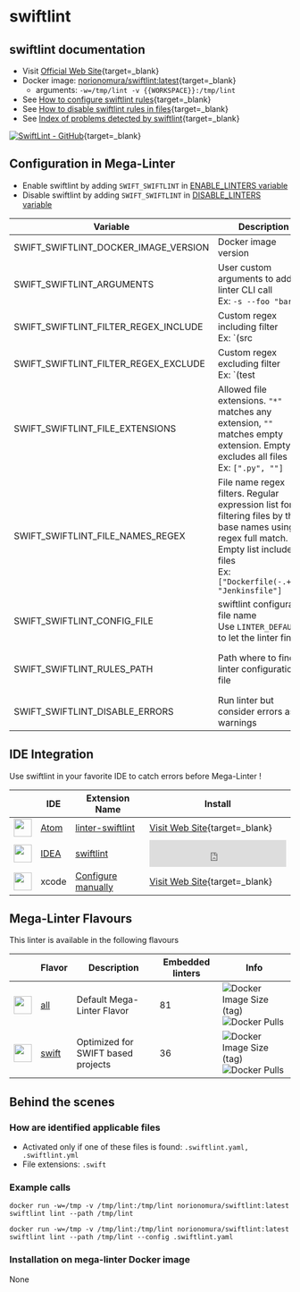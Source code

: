 <!-- markdownlint-disable MD033 MD041 -->
<!-- Generated by .automation/build.py, please do not update manually -->
# swiftlint

## swiftlint documentation

- Visit [Official Web Site](https://github.com/realm/SwiftLint#readme){target=_blank}
- Docker image: [norionomura/swiftlint:latest](https://hub.docker.com/r/norionomura/swiftlint){target=_blank}
  - arguments: `-w=/tmp/lint -v {{WORKSPACE}}:/tmp/lint`
- See [How to configure swiftlint rules](https://github.com/realm/SwiftLint#configuration){target=_blank}
- See [How to disable swiftlint rules in files](https://github.com/realm/SwiftLint#disable-rules-in-code){target=_blank}
- See [Index of problems detected by swiftlint](https://realm.github.io/SwiftLint/rule-directory.html){target=_blank}

[![SwiftLint - GitHub](https://gh-card.dev/repos/realm/SwiftLint.svg?fullname=)](https://github.com/realm/SwiftLint){target=_blank}

## Configuration in Mega-Linter

- Enable swiftlint by adding `SWIFT_SWIFTLINT` in [ENABLE_LINTERS variable](https://nvuillam.github.io/mega-linter/configuration/#activation-and-deactivation)
- Disable swiftlint by adding `SWIFT_SWIFTLINT` in [DISABLE_LINTERS variable](https://nvuillam.github.io/mega-linter/configuration/#activation-and-deactivation)

| Variable                             | Description                                                                                                                                                                                  | Default value                                    |
|--------------------------------------|----------------------------------------------------------------------------------------------------------------------------------------------------------------------------------------------|--------------------------------------------------|
| SWIFT_SWIFTLINT_DOCKER_IMAGE_VERSION | Docker image version                                                                                                                                                                         | `latest`                                         |
| SWIFT_SWIFTLINT_ARGUMENTS            | User custom arguments to add in linter CLI call<br/>Ex: `-s --foo "bar"`                                                                                                                     |                                                  |
| SWIFT_SWIFTLINT_FILTER_REGEX_INCLUDE | Custom regex including filter<br/>Ex: `(src|lib)`                                                                                                                                            | Include every file                               |
| SWIFT_SWIFTLINT_FILTER_REGEX_EXCLUDE | Custom regex excluding filter<br/>Ex: `(test|examples)`                                                                                                                                      | Exclude no file                                  |
| SWIFT_SWIFTLINT_FILE_EXTENSIONS      | Allowed file extensions. `"*"` matches any extension, `""` matches empty extension. Empty list excludes all files<br/>Ex: `[".py", ""]`                                                      | `[".swift"]`                                     |
| SWIFT_SWIFTLINT_FILE_NAMES_REGEX     | File name regex filters. Regular expression list for filtering files by their base names using regex full match. Empty list includes all files<br/>Ex: `["Dockerfile(-.+)?", "Jenkinsfile"]` | Include every file                               |
| SWIFT_SWIFTLINT_CONFIG_FILE          | swiftlint configuration file name</br>Use `LINTER_DEFAULT` to let the linter find it                                                                                                         | `.swiftlint.yaml`                                |
| SWIFT_SWIFTLINT_RULES_PATH           | Path where to find linter configuration file                                                                                                                                                 | Workspace folder, then Mega-Linter default rules |
| SWIFT_SWIFTLINT_DISABLE_ERRORS       | Run linter but consider errors as warnings                                                                                                                                                   | `false`                                          |

## IDE Integration

Use swiftlint in your favorite IDE to catch errors before Mega-Linter !

| <!-- -->                                                                                                                                      | IDE                                                      | Extension Name                                                   | Install                                                                                                                      |
|-----------------------------------------------------------------------------------------------------------------------------------------------|----------------------------------------------------------|------------------------------------------------------------------|------------------------------------------------------------------------------------------------------------------------------|
| <img src="https://github.com/nvuillam/mega-linter/raw/master/docs/assets/icons/atom.ico" alt="" height="32px" class="megalinter-icon"></a>    | [Atom](https://atom.io/)                                 | [linter-swiftlint](https://atom.io/packages/linter-swiftlint)    | [Visit Web Site](https://atom.io/packages/linter-swiftlint){target=_blank}                                                   |
| <img src="https://github.com/nvuillam/mega-linter/raw/master/docs/assets/icons/idea.ico" alt="" height="32px" class="megalinter-icon"></a>    | [IDEA](https://www.jetbrains.com/products.html#type=ide) | [swiftlint](https://plugins.jetbrains.com/plugin/9175-swiftlint) | <iframe frameborder="none" width="245px" height="48px" src="https://plugins.jetbrains.com/embeddable/install/9175"></iframe> |
| <img src="https://github.com/nvuillam/mega-linter/raw/master/docs/assets/icons/default.ico" alt="" height="32px" class="megalinter-icon"></a> | xcode                                                    | [Configure manually](https://github.com/realm/SwiftLint#xcode)   | [Visit Web Site](https://github.com/realm/SwiftLint#xcode){target=_blank}                                                    |

## Mega-Linter Flavours

This linter is available in the following flavours

| <!-- -->                                                                                                                                                  | Flavor                                                           | Description                        | Embedded linters | Info                                                                                                                                                                               |
|-----------------------------------------------------------------------------------------------------------------------------------------------------------|------------------------------------------------------------------|------------------------------------|------------------|------------------------------------------------------------------------------------------------------------------------------------------------------------------------------------|
| <img src="https://github.com/nvuillam/mega-linter/raw/master/docs/assets/images/mega-linter-square.png" alt="" height="32px" class="megalinter-icon"></a> | [all](https://nvuillam.github.io/mega-linter/supported-linters/) | Default Mega-Linter Flavor         | 81               | ![Docker Image Size (tag)](https://img.shields.io/docker/image-size/nvuillam/mega-linter/v4) ![Docker Pulls](https://img.shields.io/docker/pulls/nvuillam/mega-linter)             |
| <img src="https://github.com/nvuillam/mega-linter/raw/master/docs/assets/icons/swift.ico" alt="" height="32px" class="megalinter-icon"></a>               | [swift](https://nvuillam.github.io/mega-linter/flavors/swift/)   | Optimized for SWIFT based projects | 36               | ![Docker Image Size (tag)](https://img.shields.io/docker/image-size/nvuillam/mega-linter-swift/v4) ![Docker Pulls](https://img.shields.io/docker/pulls/nvuillam/mega-linter-swift) |

## Behind the scenes

### How are identified applicable files

- Activated only if one of these files is found: `.swiftlint.yaml, .swiftlint.yml`
- File extensions: `.swift`

<!-- markdownlint-disable -->
<!-- /* cSpell:disable */ -->

### Example calls

```shell
docker run -w=/tmp -v /tmp/lint:/tmp/lint norionomura/swiftlint:latest swiftlint lint --path /tmp/lint
```

```shell
docker run -w=/tmp -v /tmp/lint:/tmp/lint norionomura/swiftlint:latest swiftlint lint --path /tmp/lint --config .swiftlint.yaml
```


### Installation on mega-linter Docker image

None
